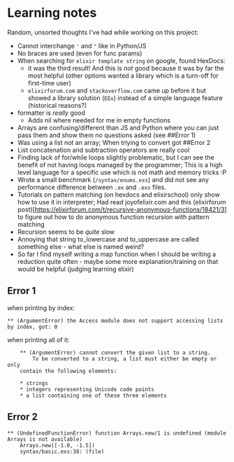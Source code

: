 # Learning  notes

Random, unsorted thoughts I've had while working on this project:

- Cannot interchange `'` and `"` like in Python/JS
- No braces are used (even for func params)
- When searching for `elixir template string` on google, found HexDocs:
    - it was the third result! And this is _not_ good because it was by far the most helpful (other options wanted a library which is a turn-off for first-time user)
    - `elixirforum.com` and `stackoverflow.com` came up before it but showed a library solution (`EEx`) instead of a simple language feature (historical reasons?)
- formatter is _really_ good
    - Adds nil where needed for me in empty functions
- Arrays are confusing/different than JS and Python where you can just pass them and show them no questions asked (see ##Error 1)
- Was using a list not an array; When triying to convert got ##Error 2
- List concatenation and subtraction operators are really cool
- Finding lack of for/while loops slightly problematic, but I can see the benefit of not having loops managed by the programmer; This is a high level language for a specific use which is not math and memory tricks :P
- Wrote a small benchmark (`/syntax/enums.exs`) and did not see any performance difference between `.ex` and `.exs` files.
- Tutorials on pattern matching (on hexdocs and elixirschool) only show how to use it in interpreter; Had read joyofelixir.com and this (elixirforum post)[https://elixirforum.com/t/recursive-anonymous-functions/18421/3] to figure out how to do anonymous function recursion with pattern matching
- Recursion seems to be _quite_ slow
- Annoying that string to_lowercase and to_uppercase are called something else - what else is named weird?
- So far I find myself writing a map function when I should be writing a reduction quite often - maybe some more explanation/training on that would be helpful (judging learning elixir)

## Error 1
when printing by index:
```
** (ArgumentError) the Access module does not support accessing lists by index, got: 0
```
when printing all of it:
```
    ** (ArgumentError) cannot convert the given list to a string.
        To be converted to a string, a list must either be empty or only
    contain the following elements:

    * strings
    * integers representing Unicode code points
    * a list containing one of these three elements
```

## Error 2
```
** (UndefinedFunctionError) function Arrays.new/1 is undefined (module Arrays is not available)
    Arrays.new([-1.0, -1.5])
    syntax/basic.exs:38: (file)
```